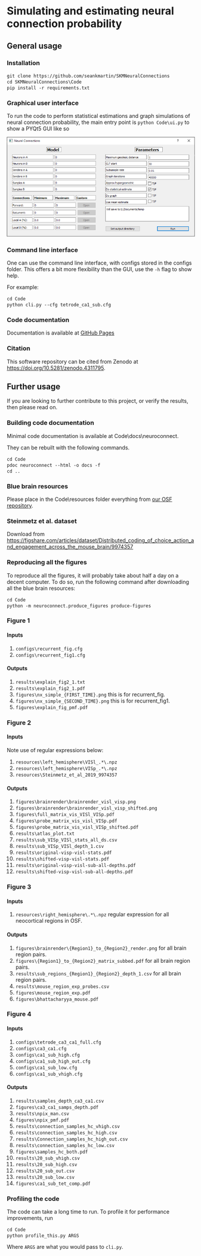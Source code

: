 # Simulating and estimating neural connection probability

## General usage

### Installation

```
git clone https://github.com/seankmartin/SKMNeuralConnections
cd SKMNeuralConnections\Code
pip install -r requirements.txt
```

### Graphical user interface

To run the code to perform statistical estimations and graph simulations of neural connection probability,
the main entry point is `python Code\ui.py` to show a PYQt5 GUI like so

![GUI image](Code/assets/UIpic.png)


### Command line interface

One can use the command line interface, with configs stored in the configs folder.
This offers a bit more flexibility than the GUI, use the `-h` flag to show help.

For example:

```
cd Code
python cli.py --cfg tetrode_ca1_sub.cfg
```

### Code documentation

Documentation is available at [GitHub Pages](https://seankmartin.github.io/SKMNeuralConnections/)

### Citation

This software repository can be cited from Zenodo at https://doi.org/10.5281/zenodo.4311795. 

## Further usage

If you are looking to further contribute to this project, or verify the results, then please read on.

### Building code documentation

Minimal code documentation is available at Code\docs\neuroconnect.

They can be rebuilt with the following commands.

```
cd Code
pdoc neuroconnect --html -o docs -f
cd ..
```

### Blue brain resources

Please place in the Code\resources folder everything from [our OSF repository](https://osf.io/u396f/).

### Steinmetz et al. dataset

Download from https://figshare.com/articles/dataset/Distributed_coding_of_choice_action_and_engagement_across_the_mouse_brain/9974357

### Reproducing all the figures

To reproduce all the figures, it will probably take about half a day on a decent computer.
To do so, run the following command after downloading all the blue brain resources:

```
cd Code
python -m neuroconnect.produce_figures produce-figures
```

### Figure 1

#### Inputs

1. `configs\recurrent_fig.cfg`
2. `configs\recurrent_fig1.cfg`

#### Outputs

1. `results\explain_fig2_1.txt`
2. `results\explain_fig2_1.pdf`
3. `figures\nx_simple_{FIRST_TIME}.png` this is for recurrent_fig.
4. `figures\nx_simple_{SECOND_TIME}.png` this is for recurrent_fig1.
5. `figures\explain_fig_pmf.pdf`

### Figure 2

#### Inputs

Note use of regular expressions below:

1. `resources\left_hemisphere\VISl_.*\.npz`
2. `resources\left_hemisphere\VISp_.*\.npz`
3. `resources\Steinmetz_et_al_2019_9974357`

#### Outputs

1. `figures\brainrender\brainrender_visl_visp.png`
2. `figures\brainrender\brainrender_visl_visp_shifted.png`
3. `figures\full_matrix_vis_VISl_VISp.pdf`
4. `figures\probe_matrix_vis_visl_VISp.pdf`
5. `figures\probe_matrix_vis_visl_VISp_shifted.pdf`
6. `results\atlas_plot.txt`
7. `results\sub_VISp_VISl_stats_all_ds.csv`
8. `results\sub_VISp_VISl_depth_1.csv`
9. `results\original-visp-visl-stats.pdf`
10. `results\shifted-visp-visl-stats.pdf`
11. `results\original-visp-visl-sub-all-depths.pdf`
12. `results\shifted-visp-visl-sub-all-depths.pdf`


### Figure 3

#### Inputs

1. `resources\right_hemisphere\.*\.npz` regular expression for all neocortical regions in OSF.

#### Outputs

1. `figures\brainrender\{Region1}_to_{Region2}_render.png` for all brain region pairs.
2. `figures\{Region1}_to_{Region2}_matrix_subbed.pdf` for all brain region pairs.
3. `results\sub_regions_{Region1}_{Region2}_depth_1.csv` for all brain region pairs.
4. `results\mouse_region_exp_probes.csv`
5. `figures\mouse_region_exp.pdf`
6. `figures\bhattacharyya_mouse.pdf`

### Figure 4

#### Inputs

1. `configs\tetrode_ca3_ca1_full.cfg`
2. `configs\ca3_ca1.cfg`
3. `configs\ca1_sub_high.cfg`
4. `configs\ca1_sub_high_out.cfg`
5. `configs\ca1_sub_low.cfg`
6. `configs\ca1_sub_vhigh.cfg`

#### Outputs

1. `results\samples_depth_ca3_ca1.csv`
2. `figures\ca3_ca1_samps_depth.pdf`
3. `results\npix_man.csv`
4. `figures\npix_pmf.pdf`
5. `results\connection_samples_hc_vhigh.csv`
6. `results\connection_samples_hc_high.csv`
7. `results\Connection_samples_hc_high_out.csv`
8. `results\connection_samples_hc_low.csv`
9. `figures\samples_hc_both.pdf`
10. `results\20_sub_vhigh.csv`
11. `results\20_sub_high.csv`
12. `results\20_sub_out.csv`
13. `results\20_sub_low.csv`
14. `figures\ca1_sub_tet_comp.pdf`

### Profiling the code

The code can take a long time to run. To profile it for performance improvements, run

```
cd Code
python profile_this.py ARGS
```

Where `ARGS` are what you would pass to `cli.py`.